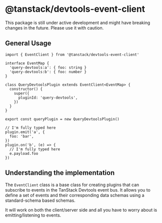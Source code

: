 # @tanstack/devtools-event-client

This package is still under active development and might have breaking changes in the future. Please use it with caution.

## General Usage

```tsx
import { EventClient } from '@tanstack/devtools-event-client'

interface EventMap {
  'query-devtools:a': { foo: string }
  'query-devtools:b': { foo: number }
}

class QueryDevtoolsPlugin extends EventClient<EventMap> {
  constructor() {
    super({
      pluginId: 'query-devtools',
    })
  }
}

export const queryPlugin = new QueryDevtoolsPlugin()

// I'm fully typed here
plugin.emit('a', {
  foo: 'bar',
})
plugin.on('b', (e) => {
  // I'm fully typed here
  e.payload.foo
})
```

## Understanding the implementation

The `EventClient` class is a base class for creating plugins that can subscribe to events in the TanStack Devtools event bus. It allows you to define a set of events and their corresponding data schemas using a standard-schema based schemas.

It will work on both the client/server side and all you have to worry about is emitting/listening to events.
